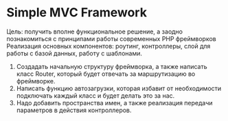 # Simple MVC Framework

Цель: получить вполне функциональное решение, а заодно познакомиться с принципами работы современных PHP фреймворков
Реализация основных компонентов: роутинг, контроллеры, слой для работы с базой данных, работу с шаблонами.

1. Создадать начальную структуру фреймворка, а также написать класс Router, который будет отвечать за маршрутизацию во фреймворке.
2. Написать функцию автозагрузки, которая избавит от необходимости подключать каждый класс и будет делать это за нас.
3. Надо добавить пространства имен, а также реализация передачи параметров в действия контроллеров.
